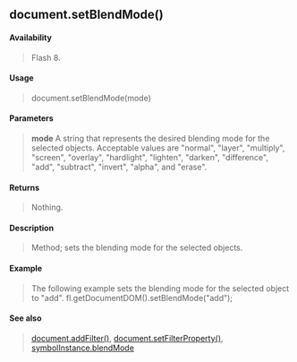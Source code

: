 ## document.setBlendMode()

#### Availability

> Flash 8.

#### Usage

> document.setBlendMode(mode)

#### Parameters

> **mode** A string that represents the desired blending mode for the selected objects. Acceptable values are "normal", "layer", "multiply", "screen", "overlay", "hardlight", "lighten", "darken", "difference", "add", "subtract", "invert", "alpha", and "erase".

#### Returns

> Nothing.

#### Description

> Method; sets the blending mode for the selected objects.

#### Example

> The following example sets the blending mode for the selected object to "add". fl.getDocumentDOM().setBlendMode("add");

#### See also

> [document.addFilter()](#_bookmark121), [document.setFilterProperty()](#_bookmark288), [symbolInstance.blendMode](#_bookmark922)
